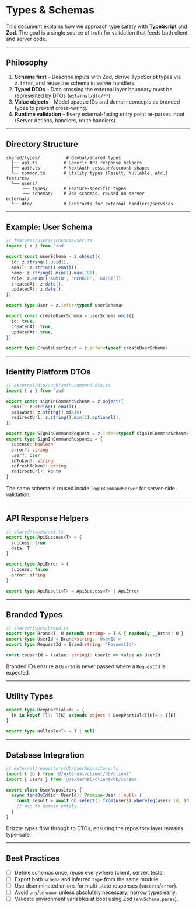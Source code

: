 # Types & Schemas

This document explains how we approach type safety with **TypeScript** and **Zod**. The goal is a single source of truth for validation that feeds both client and server code.

---

## Philosophy

1. **Schema first** – Describe inputs with Zod, derive TypeScript types via `z.infer`, and reuse the schema in server handlers.
2. **Typed DTOs** – Data crossing the external layer boundary must be represented by DTOs (`external/dto/**`).
3. **Value objects** – Model opaque IDs and domain concepts as branded types to prevent cross-wiring.
4. **Runtime validation** – Every external-facing entry point re-parses input (Server Actions, handlers, route handlers).

---

## Directory Structure

```
shared/types/          # Global/shared types
  ├── api.ts          # Generic API response helpers
  ├── auth.ts         # NextAuth session/account shapes
  └── common.ts       # Utility types (Result, Nullable, etc.)
features/
  └── users/
      ├── types/      # Feature-specific types
      └── schemas/    # Zod schemas, reused on server
external/
  └── dto/            # Contracts for external handlers/services
```

---

## Example: User Schema

```ts
// features/users/schemas/user.ts
import { z } from 'zod'

export const userSchema = z.object({
  id: z.string().uuid(),
  email: z.string().email(),
  name: z.string().min(1).max(100),
  role: z.enum(['ADMIN', 'MEMBER', 'GUEST']),
  createdAt: z.date(),
  updatedAt: z.date(),
})

export type User = z.infer<typeof userSchema>

export const createUserSchema = userSchema.omit({
  id: true,
  createdAt: true,
  updatedAt: true,
})

export type CreateUserInput = z.infer<typeof createUserSchema>
```

---

## Identity Platform DTOs

```ts
// external/dto/auth/auth.command.dto.ts
import { z } from 'zod'

export const signInCommandSchema = z.object({
  email: z.string().email(),
  password: z.string().min(6),
  redirectUrl: z.string().min(1).optional(),
})

export type SignInCommandRequest = z.infer<typeof signInCommandSchema>
export type SignInCommandResponse = {
  success: boolean
  error?: string
  user?: User
  idToken?: string
  refreshToken?: string
  redirectUrl?: Route
}
```

The same schema is reused inside `loginCommandServer` for server-side validation.

---

## API Response Helpers

```ts
// shared/types/api.ts
export type ApiSuccess<T> = {
  success: true
  data: T
}

export type ApiError = {
  success: false
  error: string
}

export type ApiResult<T> = ApiSuccess<T> | ApiError
```

---

## Branded Types

```ts
// shared/types/brand.ts
export type Brand<T, U extends string> = T & { readonly __brand: U }
export type UserId = Brand<string, 'UserId'>
export type RequestId = Brand<string, 'RequestId'>

const toUserId = (value: string): UserId => value as UserId
```

Branded IDs ensure a `UserId` is never passed where a `RequestId` is expected.

---

## Utility Types

```ts
export type DeepPartial<T> = {
  [K in keyof T]?: T[K] extends object ? DeepPartial<T[K]> : T[K]
}

export type Nullable<T> = T | null
```

---

## Database Integration

```ts
// external/repository/db/UserRepository.ts
import { db } from '@/external/client/db/client'
import { users } from '@/external/client/db/schema'

export class UserRepository {
  async findById(id: UserId): Promise<User | null> {
    const result = await db.select().from(users).where(eq(users.id, id))
    // map to domain entity...
  }
}
```

Drizzle types flow through to DTOs, ensuring the repository layer remains type-safe.

---

## Best Practices

- [ ] Define schemas once, reuse everywhere (client, server, tests).
- [ ] Export both `schema` and inferred `type` from the same module.
- [ ] Use discriminated unions for multi-state responses (`success`/`error`).
- [ ] Avoid `any`/`unknown` unless absolutely necessary; narrow types early.
- [ ] Validate environment variables at boot using Zod (`envSchema.parse`).
